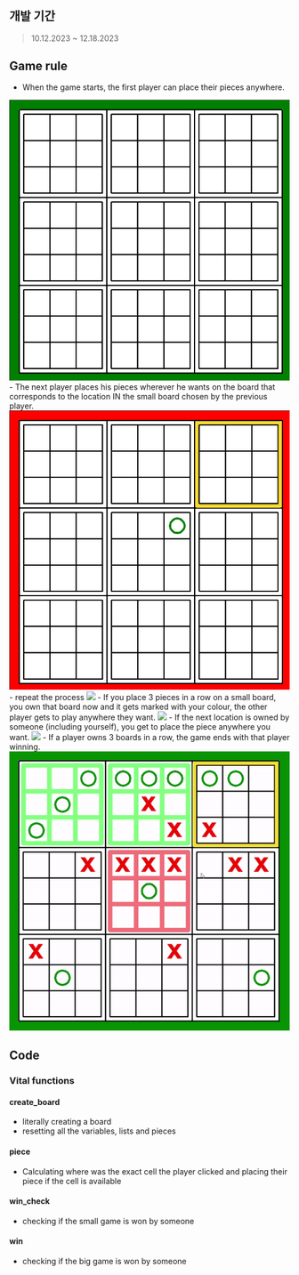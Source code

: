 # 


## 개발 기간
> 10.12.2023 ~ 12.18.2023

## Game rule
- When the game starts, the first player can place their pieces anywhere.
<img src="./report/mty game.png"/>
- The next player places his pieces wherever he wants on the board that corresponds to the location IN the small board chosen by the previous player.
<img src="./report/tu1 game.png"/>
- repeat the process
<img src="./report/.tu2 game.png"/>
- If you place 3 pieces in a row on a small board, you own that board now and it gets marked with your colour, the other player gets to play anywhere they want.
<img src="./report/.w sgame.png"/>
- If the next location is owned by someone (including yourself), you get to place the piece anywhere you want.
<img src="./report/.ntb.png"/>
- If a player owns 3 boards in a row, the game ends with that player winning.
<img src="./report/game end restart gif.gif"/>

## Code

### Vital functions

#### create_board
- literally creating a board
- resetting all the variables, lists and pieces

#### piece
- Calculating where was the exact cell the player clicked and placing their piece if the cell is available

#### win_check
- checking if the small game is won by someone

#### win
- checking if the big game is won by someone

